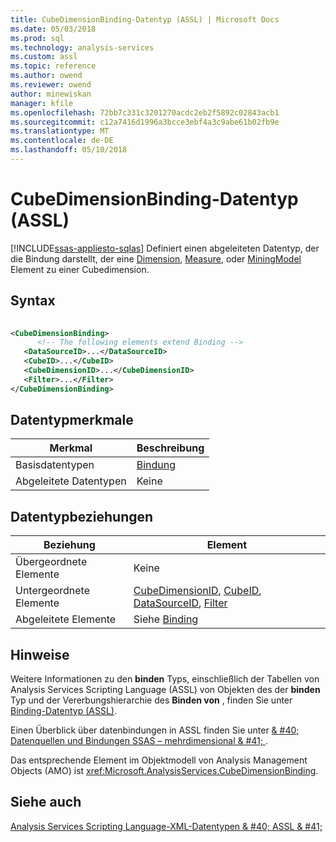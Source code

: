 ```yaml
---
title: CubeDimensionBinding-Datentyp (ASSL) | Microsoft Docs
ms.date: 05/03/2018
ms.prod: sql
ms.technology: analysis-services
ms.custom: assl
ms.topic: reference
ms.author: owend
ms.reviewer: owend
author: minewiskan
manager: kfile
ms.openlocfilehash: 72bb7c331c3201270acdc2eb2f5892c02843acb1
ms.sourcegitcommit: c12a7416d1996a3bcce3ebf4a3c9abe61b02fb9e
ms.translationtype: MT
ms.contentlocale: de-DE
ms.lasthandoff: 05/10/2018
---
```

# <a name="cubedimensionbinding-data-type-assl"></a>CubeDimensionBinding-Datentyp (ASSL)
[!INCLUDE[ssas-appliesto-sqlas](../../../includes/ssas-appliesto-sqlas.md)]
  Definiert einen abgeleiteten Datentyp, der die Bindung darstellt, der eine [Dimension](../../../analysis-services/scripting/objects/dimension-element-assl.md), [Measure](../../../analysis-services/scripting/objects/measure-element-assl.md), oder [MiningModel](../../../analysis-services/scripting/objects/miningmodel-element-assl.md) Element zu einer Cubedimension.  
  
## <a name="syntax"></a>Syntax  
  
```xml  
  
<CubeDimensionBinding>  
      <!-- The following elements extend Binding -->  
   <DataSourceID>...</DataSourceID>  
   <CubeID>...</CubeID>  
   <CubeDimensionID>...</CubeDimensionID>  
   <Filter>...</Filter>  
</CubeDimensionBinding>  
```  
  
## <a name="data-type-characteristics"></a>Datentypmerkmale  
  
|Merkmal|Beschreibung|  
|--------------------|-----------------|  
|Basisdatentypen|[Bindung](../../../analysis-services/scripting/data-type/binding-data-type-assl.md)|  
|Abgeleitete Datentypen|Keine|  
  
## <a name="data-type-relationships"></a>Datentypbeziehungen  
  
|Beziehung|Element|  
|------------------|-------------|  
|Übergeordnete Elemente|Keine|  
|Untergeordnete Elemente|[CubeDimensionID](../../../analysis-services/scripting/properties/cubedimensionid-element-assl.md), [CubeID](../../../analysis-services/scripting/properties/cubeid-element-assl.md), [DataSourceID](../../../analysis-services/scripting/properties/datasourceid-element-assl.md), [Filter](../../../analysis-services/scripting/properties/filter-element-trace-assl.md)|  
|Abgeleitete Elemente|Siehe [Binding](../../../analysis-services/scripting/data-type/binding-data-type-assl.md)|  
  
## <a name="remarks"></a>Hinweise  
 Weitere Informationen zu den **binden** Typs, einschließlich der Tabellen von Analysis Services Scripting Language (ASSL) von Objekten des der **binden** Typ und der Vererbungshierarchie des  **Binden von** , finden Sie unter [Binding-Datentyp &#40;ASSL&#41;](../../../analysis-services/scripting/data-type/binding-data-type-assl.md).  
  
 Einen Überblick über datenbindungen in ASSL finden Sie unter [& #40; Datenquellen und Bindungen SSAS – mehrdimensional & #41; ](../../../analysis-services/multidimensional-models/data-sources-and-bindings-ssas-multidimensional.md).  
  
 Das entsprechende Element im Objektmodell von Analysis Management Objects (AMO) ist <xref:Microsoft.AnalysisServices.CubeDimensionBinding>.  
  
## <a name="see-also"></a>Siehe auch  
 [Analysis Services Scripting Language-XML-Datentypen & #40; ASSL & #41;](../../../analysis-services/scripting/data-type/analysis-services-scripting-language-xml-data-types-assl.md)  
  
  

